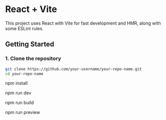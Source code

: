 # React + Vite

This project uses React with Vite for fast development and HMR, along with some ESLint rules.

## Getting Started

### 1. Clone the repository

```sh
git clone https://github.com/your-username/your-repo-name.git
cd your-repo-name
```
npm install

npm run dev

npm run build

npm run preview
